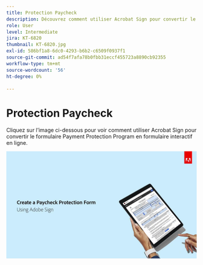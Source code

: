 ```yaml
---
title: Protection Paycheck
description: Découvrez comment utiliser Acrobat Sign pour convertir le formulaire Payment Protection Program en formulaire interactif en ligne
role: User
level: Intermediate
jira: KT-6820
thumbnail: KT-6820.jpg
exl-id: 586bf1a8-6dc0-4293-b6b2-c6509f0937f1
source-git-commit: ad54f7afa78b0fbb31eccf455723a8890cb92355
workflow-type: tm+mt
source-wordcount: '56'
ht-degree: 0%

---
```


# Protection Paycheck

Cliquez sur l’image ci-dessous pour voir comment utiliser Acrobat Sign pour convertir le formulaire Payment Protection Program en formulaire interactif en ligne.

[![Procédure pas à pas interactive de capture de paiement](../assets/Paycheck.jpg)](https://acrobatusers.com/paycheck-protection-program-resource-hub/walkthrough/)
